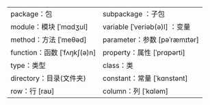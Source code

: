 <table align="center">
    <tr>
        <td>package：包</td>
        <td>subpackage
：子包</td>
    </tr>
    <tr>
        <td>module：模块 [ˈmɑdʒul]</td>
        <td>variable [ˈveriəb(ə)l]
：变量</td>
    </tr>
    <tr>
        <td>method：方法 [ˈmeθəd]</td>
        <td>parameter：参数 [pəˈræmɪtər]</td>
    </tr>
    <tr>
        <td>function：函数 [ˈfʌŋkʃ(ə)n]</td>
        <td>property：属性 [ˈprɑpərti]</td>
    </tr>
    <tr>
        <td>type：类型</td>
        <td>class：类</td>
    </tr>
    <tr>
        <td>directory：目录(文件夹)</td>
        <td>constant：常量 [ˈkɑnstənt]</td>
    </tr>
    <tr>
        <td>row：行 [raʊ]</td>
        <td>column：列 [ˈkɑləm]</td>
    </tr>
</table>